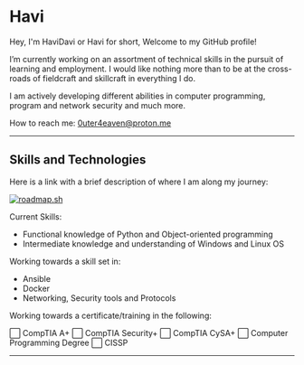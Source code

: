 # Havi

Hey, I'm HaviDavi or Havi for short, Welcome to my GitHub profile!

I’m currently working on an assortment of technical skills in the pursuit of learning and employment. I would like nothing more than to be at the cross-roads of fieldcraft and skillcraft in everything I do.

I am actively developing different abilities in computer programming, program and network security and much more.

How to reach me: 0uter4eaven@proton.me

---

## Skills and Technologies

Here is a link with a brief description of where I am along my journey:

[![roadmap.sh](https://api.roadmap.sh/v1-badge/tall/64d23df1958c39fd1f8175e5?variant=dark)](https://roadmap.sh)

Current Skills:

  - Functional knowledge of Python and Object-oriented programming
  - Intermediate knowledge and understanding of Windows and Linux OS

Working towards a skill set in:

  - Ansible
  - Docker
  - Networking, Security tools and Protocols

Working towards a certificate/training in the following:

  ⬜ CompTIA A+
  ⬜ CompTIA Security+
  ⬜ CompTIA CySA+
  ⬜ Computer Programming Degree
  ⬜ CISSP

---
